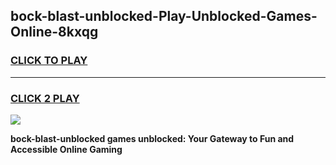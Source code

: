 
## bock-blast-unblocked-Play-Unblocked-Games-Online-8kxqg
<h3>
<a href="https://premium76.site?title=bock-blast-unblocked&ref=25A">CLICK TO PLAY</a></h3>
<hr>

<h3>
<a href="https://premium76.site?title=bock-blast-unblocked&ref=25A">CLICK 2 PLAY</a>
  
</h3>

<a href="https://premium76.site?title=bock-blast-unblocked&ref=25A"><img src="https://clearcache.store/games.png"></a>


**bock-blast-unblocked games unblocked: Your Gateway to Fun and Accessible Online Gaming**
